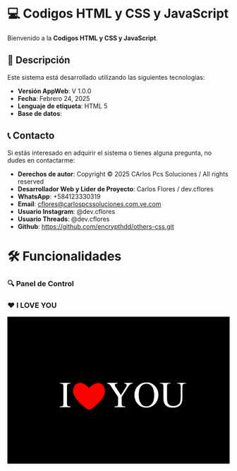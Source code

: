 # 💻 Codigos HTML y CSS y JavaScript

Bienvenido a la **Codigos HTML y CSS y JavaScript**.

## 🌟 Descripción

Este sistema está desarrollado utilizando las siguientes tecnologías:
- **Versión AppWeb**: V 1.0.0
- **Fecha**: Febrero 24, 2025
- **Lenguaje de etiqueta**: HTML 5
- **Base de datos**: 

## 📞 Contacto

Si estás interesado en adquirir el sistema o tienes alguna pregunta, no dudes en contactarme:

- **Derechos de autor**: Copyright © 2025 CArlos Pcs Soluciones / All rights reserved
- **Desarrollador Web y Lider de Proyecto**: Carlos Flores / dev.cflores
- **WhatsApp**: +584123330319
- **Email**: cflores@carlospcssoluciones.com.ve.com
- **Usuario Instagram**: @dev.cflores
- **Usuario Threads**: @dev.cflores
- **Github**: https://github.com/encrypthdd/others-css.git

# 🛠️ Funcionalidades

### 🔍 Panel de Control

### ❤ <span>I LOVE YOU</span>

![Pantalla Cara Masiva](iloveyou/assets/image.png)
